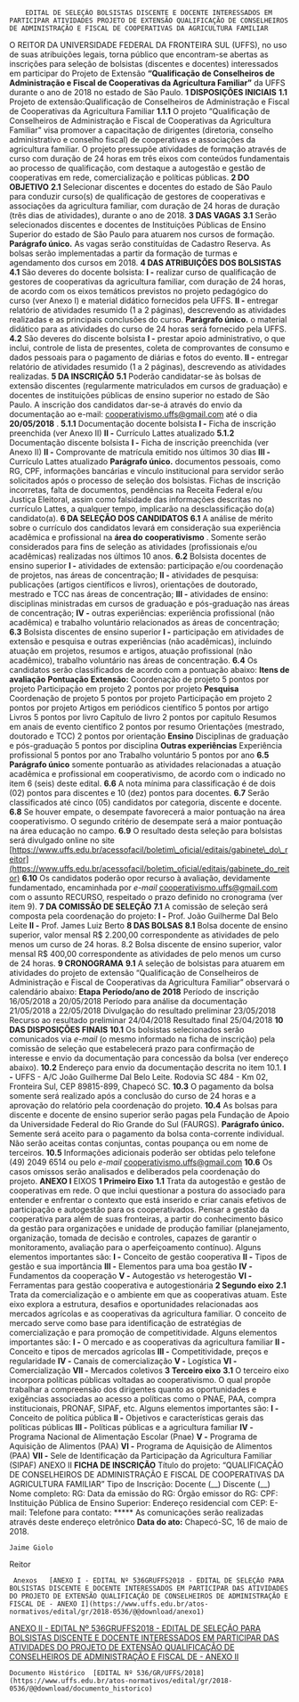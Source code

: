         EDITAL DE SELEÇÃO BOLSISTAS DISCENTE E DOCENTE INTERESSADOS EM PARTICIPAR ATIVIDADES PROJETO DE EXTENSÃO QUALIFICAÇÃO DE CONSELHEIROS DE ADMINISTRAÇÃO E FISCAL DE COOPERATIVAS DA AGRICULTURA FAMILIAR  

 O REITOR DA UNIVERSIDADE FEDERAL DA FRONTEIRA SUL (UFFS), no uso de suas atribuições legais, torna público que encontram-se abertas as inscrições para seleção de bolsistas (discentes e docentes) interessados em participar do Projeto de Extensão **“Qualificação de Conselheiros de Administração e Fiscal de Cooperativas da Agricultura Familiar”** da UFFS durante o ano de 2018 no estado de São Paulo.  **1 DISPOSIÇÕES INICIAIS**  **1.1** Projeto de extensão:Qualificação de Conselheiros de Administração e Fiscal de Cooperativas da Agricultura Familiar **1.1.1** O projeto “Qualificação de Conselheiros de Administração e Fiscal de Cooperativas da Agricultura Familiar” visa promover a capacitação de dirigentes (diretoria, conselho administrativo e conselho fiscal) de cooperativas e associações da agricultura familiar. O projeto pressupõe atividades de formação através de curso com duração de 24 horas em três eixos com conteúdos fundamentais ao processo de qualificação, com destaque a autogestão e gestão de cooperativas em rede, comercialização e políticas públicas.  **2 DO OBJETIVO**  **2.1** Selecionar discentes e docentes do estado de São Paulo para conduzir curso(s) de qualificação de gestores de cooperativas e associações da agricultura familiar, com duração de 24 horas de duração (três dias de atividades), durante o ano de 2018.  **3 DAS VAGAS**  **3.1** Serão selecionados discentes e docentes de Instituições Públicas de Ensino Superior do estado de São Paulo para atuarem nos cursos de formação. **Parágrafo único.** As vagas serão constituídas de Cadastro Reserva. As bolsas serão implementadas a partir da formação de turmas e agendamento dos cursos em 2018.  **4 DAS ATRIBUIÇÕES DOS BOLSISTAS**  **4.1** São deveres do docente bolsista: **I -** realizar curso de qualificação de gestores de cooperativas da agricultura familiar, com duração de 24 horas, de acordo com os eixos temáticos previstos no projeto pedagógico do curso (ver Anexo I) e material didático fornecidos pela UFFS. **II -** entregar relatório de atividades resumido (1 a 2 páginas), descrevendo as atividades realizadas e as principais conclusões do curso. **Parágrafo único.** o material didático para as atividades do curso de 24 horas será fornecido pela UFFS.   **4.2** São deveres do discente bolsista **I -** prestar apoio administrativo, o que inclui, controle de lista de presentes, coleta de comprovantes de consumo e dados pessoais para o pagamento de diárias e fotos do evento. **II -** entregar relatório de atividades resumido (1 a 2 páginas), descrevendo as atividades realizadas.  **5 DA INSCRIÇÃO**  **5.1** Poderão candidatar-se às bolsas de extensão discentes (regularmente matriculados em cursos de graduação) e docentes de instituições públicas de ensino superior no estado de São Paulo. A inscrição dos candidatos dar-se-á através do envio da documentação ao e-mail: cooperativismo.uffs@gmail.com até o dia **20/05/2018** . **5.1.1** Documentação docente bolsista **I -** Ficha de inscrição preenchida (ver Anexo II) **II -** Currículo Lattes atualizado **5.1.2** Documentação discente bolsista **I -** Ficha de inscrição preenchida (ver Anexo II) **II -** Comprovante de matrícula emitido nos últimos 30 dias **III -** Currículo Lattes atualizado **Parágrafo único.** documentos pessoais, como RG, CPF, informações bancárias e vínculo institucional para servidor serão solicitados após o processo de seleção dos bolsistas. Fichas de inscrição incorretas, falta de documentos, pendências na Receita Federal e/ou Justiça Eleitoral, assim como falsidade das informações descritas no currículo Lattes, a qualquer tempo, implicarão na desclassificação do(a) candidato(a).  **6 DA SELEÇÃO DOS CANDIDATOS**  **6.1** A análise de mérito sobre o currículo dos candidatos levará em consideração sua experiência acadêmica e profissional na **área do**  **cooperativismo** . Somente serão considerados para fins de seleção as atividades (profissionais e/ou acadêmicas) realizadas nos últimos 10 anos. **6.2** Bolsista docentes de ensino superior **I -** atividades de extensão: participação e/ou coordenação de projetos, nas áreas de concentração; **II -** atividades de pesquisa: publicações (artigos científicos e livros), orientações de doutorado, mestrado e TCC nas áreas de concentração; **III -** atividades de ensino: disciplinas ministradas em cursos de graduação e pós-graduação nas áreas de concentração; **IV -** outras experiências: experiência profissional (não acadêmica) e trabalho voluntário relacionados as áreas de concentração; **6.3** Bolsista discentes de ensino superior **I -** participação em atividades de extensão e pesquisa e outras experiências (não acadêmicas), incluindo atuação em projetos, resumos e artigos, atuação profissional (não acadêmico), trabalho voluntário nas áreas de concentração. **6.4** Os candidatos serão classificados de acordo com a pontuação abaixo:     **Itens de avaliação**    **Pontuação**      **Extensão:**         Coordenação de projeto   5 pontos por projeto     Participação em projeto   2 pontos por projeto     **Pesquisa**         Coordenação de projeto   5 pontos por projeto     Participação em projeto   2 pontos por projeto     Artigos em periódicos científico   5 pontos por artigo     Livros   5 pontos por livro     Capítulo de livro   2 pontos por capitulo     Resumos em anais de evento científico   2 pontos por resumo     Orientações (mestrado, doutorado e TCC)   2 pontos por orientação     **Ensino**          Disciplinas de graduação e pós-graduação   5 pontos por disciplina     **Outras experiências**          Experiência profissional   5 pontos por ano     Trabalho voluntário   5 pontos por ano     **6.5 Parágrafo único** somente pontuarão as atividades relacionadas a atuação acadêmica e profissional em cooperativismo, de acordo com o indicado no item 6 (seis) deste edital. **6.6** A nota mínima para classificação é de dois (02) pontos para discentes e 10 (dez) pontos para docentes. **6.7** Serão classificados até cinco (05) candidatos por categoria, discente e docente. **6.8** Se houver empate, o desempate favorecerá a maior pontuação na área cooperativismo. O segundo critério de desempate será a maior pontuação na área educação no campo. **6.9** O resultado desta seleção para bolsistas será divulgado online no site [https://www.uffs.edu.br/acessofacil/boletim\_oficial/editais/gabinete\_do\_reitor](https://www.uffs.edu.br/acessofacil/boletim_oficial/editais/gabinete_do_reitor)  **6.10** Os candidatos poderão opor recurso à avaliação, devidamente fundamentado, encaminhada por *e-mail* cooperativismo.uffs@gmail.com com o assunto RECURSO, respeitado o prazo definido no cronograma (ver item 9).  **7 DA COMISSÃO DE SELEÇÃO**  **7.1** A comissão de seleção será composta pela coordenação do projeto: **I -** Prof. João Guilherme Dal Belo Leite **II -** Prof. James Luiz Berto  **8 DAS BOLSAS**  **8.1** Bolsa docente de ensino superior, valor mensal R$ 2.200,00 correspondente as atividades de pelo menos um curso de 24 horas. 8.2 Bolsa discente de ensino superior, valor mensal R$ 400,00 correspondente as atividades de pelo menos um curso de 24 horas.  **9 CRONOGRAMA**  **9.1** A seleção de bolsistas para atuarem em atividades do projeto de extensão “Qualificação de Conselheiros de Administração e Fiscal de Cooperativas da Agricultura Familiar” observará o calendário abaixo:     **Etapa**    **Período/ano de 2018**      Período de inscrição   16/05/2018 a 20/05/2018     Período para análise da documentação   21/05/2018 a 22/05/2018     Divulgação do resultado preliminar   23/05/2018     Recurso ao resultado preliminar   24/04/2018     Resultado final   25/04/2018       **10 DAS DISPOSIÇÕES FINAIS**  **10.1** Os bolsistas selecionados serão comunicados via *e-mail* (o mesmo informado na ficha de inscrição) pela comissão de seleção que estabelecerá prazo para confirmação de interesse e envio da documentação para concessão da bolsa (ver endereço abaixo). **10.2** Endereço para envio da documentação descrita no item 10.1. **I -** UFFS - A/C João Guilherme Dal Belo Leite. Rodovia SC 484 - Km 02, Fronteira Sul, CEP 89815-899, Chapecó SC. **10.3** O pagamento da bolsa somente será realizado após a conclusão do curso de 24 horas e a aprovação do relatório pela coordenação do projeto. **10.4** As bolsas para discente e docente de ensino superior serão pagas pela Fundação de Apoio da Universidade Federal do Rio Grande do Sul (FAURGS). **Parágrafo único.** Semente será aceito para o pagamento da bolsa conta-corrente individual. Não serão aceitas contas conjuntas, contas poupança ou em nome de terceiros. **10.5** Informações adicionais poderão ser obtidas pelo telefone (49) 2049 6514 ou pelo *e-mail* cooperativismo.uffs@gmail.com **10.6** Os casos omissos serão analisados e deliberados pela coordenação do projeto.   **ANEXO I**   EIXOS   **1 Primeiro Eixo**  **1.1** Trata da autogestão e gestão de cooperativas em rede. O que inclui questionar a postura do associado para entender e enfrentar o contexto que está inserido e criar canais efetivos de participação e autogestão para os cooperativados. Pensar a gestão da cooperativa para além de suas fronteiras, a partir do conhecimento básico da gestão para organizações e unidade de produção familiar (planejamento, organização, tomada de decisão e controles, capazes de garantir o monitoramento, avaliação para o aperfeiçoamento contínuo). Alguns elementos importantes são: **I -** Conceito de gestão cooperativa **II -** Tipos de gestão e sua importância **III -** Elementos para uma boa gestão **IV -** Fundamentos da cooperação **V -** Autogestão *vs* heterogestão **VI -** Ferramentas para gestão cooperativa e autogestionária  **2 Segundo eixo**  **2.1** Trata da comercialização e o ambiente em que as cooperativas atuam. Este eixo explora a estrutura, desafios e oportunidades relacionadas aos mercados agrícolas e as cooperativas da agricultura familiar. O conceito de mercado serve como base para identificação de estratégias de comercialização e para promoção de competitividade. Alguns elementos importantes são: **I -** O mercado e as cooperativas da agricultura familiar **II -** Conceito e tipos de mercados agrícolas **III -** Competitividade, preços e regularidade **IV -** Canais de comercialização **V -** Logística **VI -** Comercialização **VII -** Mercados coletivos  **3 Terceiro eixo**  **3.1** O terceiro eixo incorpora políticas públicas voltadas ao cooperativismo. O qual propõe trabalhar a compreensão dos dirigentes quanto as oportunidades e exigências associadas ao acesso a políticas como o PNAE, PAA, compra institucionais, PRONAF, SIPAF, etc. Alguns elementos importantes são: **I -** Conceito de política pública **II -** Objetivos e características gerais das políticas públicas **III -** Políticas públicas e a agricultura familiar **IV -** Programa Nacional de Alimentação Escolar (Pnae) **V -** Programa de Aquisição de Alimentos (PAA) **VI -** Programa de Aquisição de Alimentos (PAA) **VII -** Sele de Identificação da Participação da Agricultura Familiar (SIPAF)   ANEXO II   **FICHA DE INSCRIÇÃO**       Título do projeto: “QUALIFICAÇÃO DE CONSELHEIROS DE ADMINISTRAÇÃO E FISCAL DE COOPERATIVAS DA AGRICULTURA FAMILIAR”     Tipo de Inscrição: Docente (\_\_) Discente (\_\_)     Nome completo:     RG:     Data da emissão do RG:     Órgão emissor do RG:     CPF:     Instituição Pública de Ensino Superior:     Endereço residencial com CEP:     E-mail:     Telefone para contato:     ***** As comunicações serão realizadas através deste endereço eletrônico    **Data do ato:** Chapecó-SC, 16 de maio de 2018.   
 

    Jaime Giolo   
 Reitor 

     Anexos   [ANEXO I - EDITAL Nº 536GRUFFS2018 - EDITAL DE SELEÇÃO PARA BOLSISTAS DISCENTE E DOCENTE INTERESSADOS EM PARTICIPAR DAS ATIVIDADES DO PROJETO DE EXTENSÃO QUALIFICAÇÃO DE CONSELHEIROS DE ADMINISTRAÇÃO E FISCAL DE - ANEXO I](https://www.uffs.edu.br/atos-normativos/edital/gr/2018-0536/@@download/anexo1)  

   [ANEXO II - EDITAL Nº 536GRUFFS2018 - EDITAL DE SELEÇÃO PARA BOLSISTAS DISCENTE E DOCENTE INTERESSADOS EM PARTICIPAR DAS ATIVIDADES DO PROJETO DE EXTENSÃO QUALIFICAÇÃO DE CONSELHEIROS DE ADMINISTRAÇÃO E FISCAL DE - ANEXO II](https://www.uffs.edu.br/atos-normativos/edital/gr/2018-0536/@@download/anexo2)  

    Documento Histórico  [EDITAL Nº 536/GR/UFFS/2018](https://www.uffs.edu.br/atos-normativos/edital/gr/2018-0536/@@download/documento_historico)     
      